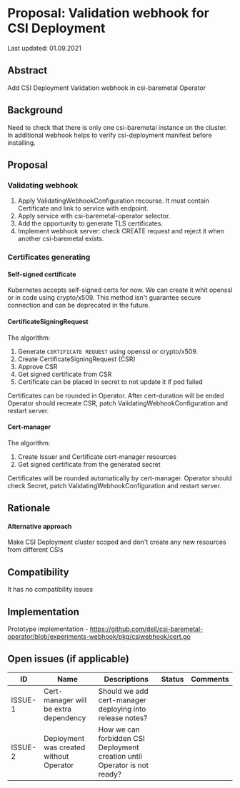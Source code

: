 # Proposal: Validation webhook for CSI Deployment

Last updated: 01.09.2021


## Abstract

Add CSI Deployment Validation webhook in csi-baremetal Operator

## Background

Need to check that there is only one csi-baremetal instance on the cluster. 
In additional webhook helps to verify csi-deployment manifest before installing. 

## Proposal

### Validating webhook

1. Apply ValidatingWebhookConfiguration recourse. It must contain Certificate and link to service with endpoint.
2. Apply service with csi-baremetal-operator selector.
3. Add the opportunity to generate TLS certificates.
4. Implement webhook server: check CREATE request and reject it when another csi-baremetal exists.

### Certificates generating

#### Self-signed certificate

Kubernetes accepts self-signed certs for now. We can create it whit openssl or in code using crypto/x509.
This method isn't guarantee secure connection and can be deprecated in the future.

#### CertificateSigningRequest

The algorithm:
1. Generate `CERTIFICATE REQUEST` using openssl or crypto/x509.
2. Create CertificateSigningRequest (CSR)
3. Approve CSR
4. Get signed certificate from CSR
5. Certificate can be placed in secret to not update it if pod failed

Certificates can be rounded in Operator. 
After cert-duration will be ended Operator should recreate CSR, patch ValidatingWebhookConfiguration and restart server.

#### Cert-manager

The algorithm:
1. Create Issuer and Certificate cert-manager resources
2. Get signed certificate from the generated secret

Certificates will be rounded automatically by cert-manager.
Operator should check Secret, patch ValidatingWebhookConfiguration and restart server.

## Rationale

#### Alternative approach

Make CSI Deployment cluster scoped and don't create any new resources from different CSIs

## Compatibility

It has no compatibility issues 

## Implementation

Prototype implementation - https://github.com/dell/csi-baremetal-operator/blob/experiments-webhook/pkg/csiwebhook/cert.go

## Open issues (if applicable)

ID | Name | Descriptions | Status | Comments
---| -----| -------------| ------ | --------
ISSUE-1 | Cert-manager will be extra dependency  | Should we add cert-manager deploying into release notes?  |   |
ISSUE-2 | Deployment was created without Operator  | How we can forbidden CSI Deployment creation until Operator is not ready?   |   |   
